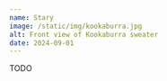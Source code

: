 ```yaml
---
name: Stary
image: /static/img/kookaburra.jpg
alt: Front view of Kookaburra sweater
date: 2024-09-01
---
```


TODO
